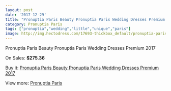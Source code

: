 ```yaml
---
layout: post
date: '2017-12-29'
title: "Pronuptia Paris Beauty Pronuptia Paris Wedding Dresses Premium 2017"
category: Pronuptia Paris
tags: ["pronuptia","wedding","little","unique","paris"]
image: http://img.hectodress.com/17693-thickbox_default/pronuptia-paris-beauty-pronuptia-paris-wedding-dresses-premium-2013.jpg
---
```

Pronuptia Paris Beauty Pronuptia Paris Wedding Dresses Premium 2017

On Sales: **$275.36**
<a href="https://www.hectodress.com/pronuptia-paris/8274-pronuptia-paris-beauty-pronuptia-paris-wedding-dresses-premium-2013.html"><amp-img layout="responsive" width="600" height="600" src="//img.hectodress.com/17693-thickbox_default/pronuptia-paris-beauty-pronuptia-paris-wedding-dresses-premium-2013.jpg" alt="Pronuptia Paris Beauty Pronuptia Paris Wedding Dresses Premium 2017 0" /></a>

Buy it: [Pronuptia Paris Beauty Pronuptia Paris Wedding Dresses Premium 2017](https://www.hectodress.com/pronuptia-paris/8274-pronuptia-paris-beauty-pronuptia-paris-wedding-dresses-premium-2013.html "Pronuptia Paris Beauty Pronuptia Paris Wedding Dresses Premium 2017")

View more: [Pronuptia Paris](https://www.hectodress.com/140-pronuptia-paris "Pronuptia Paris")